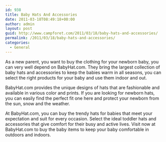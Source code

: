 ```yaml
---
id: 938
title: Baby Hats And Accessories
date: 2011-03-18T08:49:18+00:00
author: admin
layout: post
guid: http://www.campforet.com/2011/03/18/baby-hats-and-accessories/
permalink: /2011/03/18/baby-hats-and-accessories/
categories:
  - General
---
```

As a new parent, you want to buy the clothing for your newborn baby, you can very well depend on BabyHat.com. They bring the largest collection of baby hats and accessories to keep the babies warm in all seasons, you can select the right products for your baby and use them indoor and out.

BabyHat.com provides the unique designs of hats that are fashionable and available in various color and prints. If you are looking for newborn hats, you can easily find the perfect fit one here and protect your newborn from the sun, snow and the weather.

At BabyHat.com, you can buy the trendy hats for babies that meet your expectation and suit for every occasion. Select the ideal toddler hats and accessories that give comfort for their busy and active lives. Visit now at BabyHat.com to buy the baby items to keep your baby comfortable in outdoors and indoors.